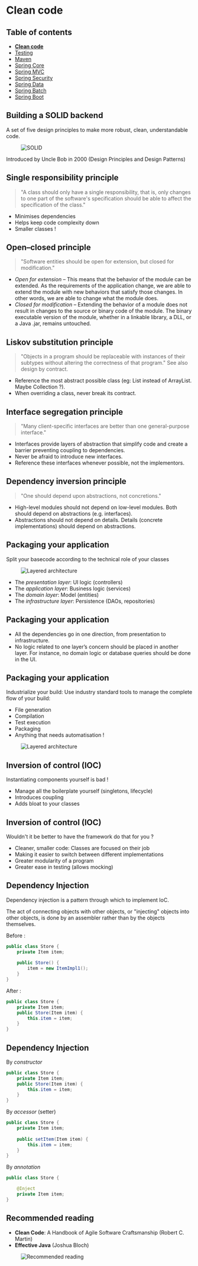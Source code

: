 # Clean code

<!-- .slide: class="page-title" -->



## Table of contents

<!-- .slide: class="toc" -->

- **[Clean code](#/1)**
- [Testing](#/2)
- [Maven](#/3)
- [Spring Core](#/4)
- [Spring MVC](#/5)
- [Spring Security](#/6)
- [Spring Data](#/7)
- [Spring Batch](#/8)
- [Spring Boot](#/9)




## Building a SOLID backend

A set of five design principles to make more robust, clean, understandable code.

<figure>
    <img src="ressources/01_clean_code/solid.png" alt="SOLID" />
</figure>

Introduced by Uncle Bob in 2000 (Design Principles and Design Patterns)



## Single responsibility principle

> "A class should only have a single responsibility, that is, only changes to one part of the software's specification should be able to affect the specification of the class."

 - Minimises dependencies
 - Helps keep code complexity down
 - Smaller classes !



## Open–closed principle

> "Software entities should be open for extension, but closed for modification."

- *Open for extension* – This means that the behavior of the module can be extended. As the requirements of the application change, we are able to extend the module with new behaviors that satisfy those changes. In other words, we are able to change what the module does.
- *Closed for modification* – Extending the behavior of a module does not result in changes to the source or binary code of the module. The binary executable version of the module, whether in a linkable library, a DLL, or a Java .jar, remains untouched.



## Liskov substitution principle

> "Objects in a program should be replaceable with instances of their subtypes without altering the correctness of that program." See also design by contract.

- Reference the most abstract possible class (eg: List instead of ArrayList. Maybe Collection ?).
- When overriding a class, never break its contract.



## Interface segregation principle

> "Many client-specific interfaces are better than one general-purpose interface."

- Interfaces provide layers of abstraction that simplify code and create a barrier preventing coupling to dependencies.
- Never be afraid to introduce new interfaces. 
- Reference these interfaces whenever possible, not the implementors.



## Dependency inversion principle

> "One should depend upon abstractions, not concretions."

- High-level modules should not depend on low-level modules. Both should depend on abstractions (e.g. interfaces).
- Abstractions should not depend on details. Details (concrete implementations) should depend on abstractions.



## Packaging your application

Split your basecode according to the technical role of your classes

<figure>
    <img src="ressources/01_clean_code/layered-architecture.png" alt="Layered architecture" />
</figure>

- The *presentation layer*: UI logic (controllers)
- The *application layer*: Business logic (services)
- The *domain layer*: Model (entities)
- The *infrastructure layer*: Persistence (DAOs, repositories)



## Packaging your application

- All the dependencies go in one direction, from presentation to infrastructure.
- No logic related to one layer’s concern should be placed in another layer. For instance, no domain logic or database queries should be done in the UI.



<!-- .slide: class="page-tp1" -->



## Packaging your application

Industrialize your build: Use industry standard tools to manage the complete flow of your build:

- File generation
- Compilation
- Test execution
- Packaging
- Anything that needs automatisation !

<figure>
    <img src="ressources/01_clean_code/maven_gradle.png" alt="Layered architecture" />
</figure>



## Inversion of control (IOC)

Instantiating components yourself is bad !

- Manage all the boilerplate yourself (singletons, lifecycle)
- Introduces coupling
- Adds bloat to your classes



## Inversion of control (IOC)

Wouldn't it be better to have the framework do that for you ?

- Cleaner, smaller code: Classes are focused on their job
- Making it easier to switch between different implementations
- Greater modularity of a program
- Greater ease in testing (allows mocking)



## Dependency Injection

Dependency injection is a pattern through which to implement IoC.

The act of connecting objects with other objects, or "injecting" objects into other objects, is done by an assembler rather than by the objects themselves.

Before :

```java
public class Store {
    private Item item;
  
    public Store() {
        item = new ItemImpl1();    
    }
}
```

After :

```java
public class Store {
    private Item item;
    public Store(Item item) {
        this.item = item;
    }
}
```



## Dependency Injection

By *constructor*
```java
public class Store {
    private Item item;
    public Store(Item item) {
        this.item = item;
    }
}
```

By *accessor* (setter)
```java
public class Store {
    private Item item;
    
    public setItem(Item item) {
        this.item = item;
    }
}
```

By *annotation*
```java
public class Store {

    @Inject
    private Item item;
}
```



## Recommended reading

- **Clean Code**: A Handbook of Agile Software Craftsmanship (Robert C. Martin)
- **Effective Java** (Joshua Bloch)

<figure>
    <img src="ressources/01_clean_code/books.png" alt="Recommended reading" />
</figure>



<!-- .slide: class="page-questions" -->
